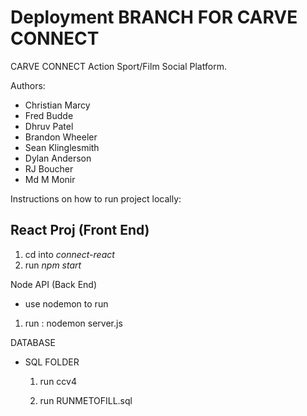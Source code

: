 # Deployment BRANCH FOR CARVE CONNECT

CARVE CONNECT
Action Sport/Film Social Platform.

Authors:
- Christian Marcy
- Fred Budde
- Dhruv Patel
- Brandon Wheeler
- Sean Klinglesmith
- Dylan Anderson
- RJ Boucher
- Md M Monir

Instructions on how to run project locally:

React Proj (Front End)
- 
1) cd into *connect-react*
2) run *npm start*


Node API (Back End)
- use nodemon to run
1) run : nodemon server.js

DATABASE
  - SQL FOLDER
    1) run ccv4

    2) run RUNMETOFILL.sql 

